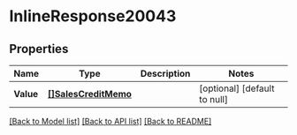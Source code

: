 # InlineResponse20043

## Properties
Name | Type | Description | Notes
------------ | ------------- | ------------- | -------------
**Value** | [**[]SalesCreditMemo**](salesCreditMemo.md) |  | [optional] [default to null]

[[Back to Model list]](../README.md#documentation-for-models) [[Back to API list]](../README.md#documentation-for-api-endpoints) [[Back to README]](../README.md)

